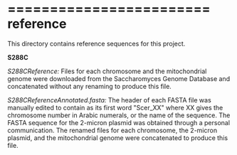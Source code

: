 ========================
reference
========================

This directory contains reference sequences for this project.

**S288C**

*S288CReference:* Files for each chromosome and the mitochondrial genome were downloaded from the Saccharomyces Genome Database and concatenated without any renaming to produce this file.

*S288CReferenceAnnotated.fasta:* The header of each FASTA file was manually edited to contain as its first word "Scer_XX" where XX gives the chromosome number in Arabic numerals, or the name of the sequence. The FASTA sequence for the 2-micron plasmid was obtained through a personal communication. The renamed files for each chromosome, the 2-micron plasmid, and the mitochondrial genome were concatenated to produce this file.